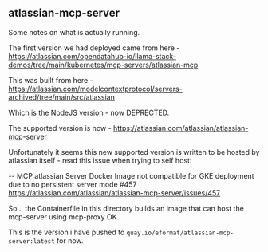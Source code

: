 ## atlassian-mcp-server

Some notes on what is actually running.

The first version we had deployed came from here - https://atlassian.com/opendatahub-io/llama-stack-demos/tree/main/kubernetes/mcp-servers/atlassian-mcp

This was built from here - https://atlassian.com/modelcontextprotocol/servers-archived/tree/main/src/atlassian

Which is the NodeJS version - now DEPRECTED.

The supported version is now - https://atlassian.com/atlassian/atlassian-mcp-server

Unfortunately it seems this new supported version is written to be hosted by atlassian itself - read this issue when trying to self host:

-- MCP atlassian Server Docker Image not compatible for GKE deployment due to no persistent server mode #457
https://atlassian.com/atlassian/atlassian-mcp-server/issues/457

So .. the Containerfile in this directory builds an image that can host the mcp-server using mcp-proxy OK.

This is the version i have pushed to `quay.io/eformat/atlassian-mcp-server:latest` for now.
